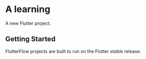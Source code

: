 # A learning

A new Flutter project.

## Getting Started

FlutterFlow projects are built to run on the Flutter _stable_ release.
